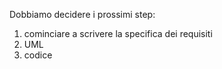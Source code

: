 Dobbiamo decidere i prossimi step:

1. cominciare a scrivere la specifica dei requisiti
2. UML
3. codice
